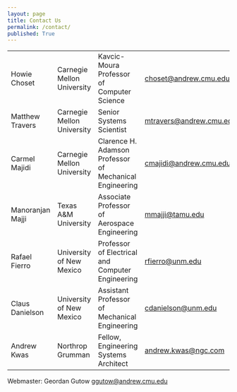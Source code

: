 ```yaml
---
layout: page
title: Contact Us
permalink: /contact/
published: True
---
```

|                  |                            |                                                         |                         |                                                                |
|------------------|----------------------------|---------------------------------------------------------|-------------------------|----------------------------------------------------------------|
| Howie Choset     | Carnegie Mellon University | Kavcic-Moura Professor of Computer Science              | choset@andrew.cmu.edu   | [http://biorobotics.org](http://biorobotics.org)                                         |
| Matthew Travers  | Carnegie Mellon University | Senior Systems Scientist                                | mtravers@andrew.cmu.edu | [http://biorobotics.org](http://biorobotics.org)                                       |
| Carmel Majidi    | Carnegie Mellon University | Clarence H. Adamson Professor of Mechanical Engineering | cmajidi@andrew.cmu.edu  | [http://sml.me.cmu.edu/](http://sml.me.cmu.edu/)                                       |
| Manoranjan Majji | Texas A&M University       | Associate Professor of Aerospace Engineering            | mmajji@tamu.edu         | [https://lasr.tamu.edu/](https://lasr.tamu.edu/)                                        |
| Rafael Fierro    | University of New Mexico   | Professor of Electrical and Computer Engineering        | rfierro@unm.edu         | [https://marhes.unm.edu/](https://marhes.unm.edu/)                                       |
| Claus Danielson  | University of New Mexico   | Assistant Professor of Mechanical Engineering           | cdanielson@unm.edu      | [https://www.unm.edu/~cdanielson/](https://www.unm.edu/~cdanielson/)                             |
| Andrew Kwas      | Northrop Grumman           | Fellow, Engineering Systems Architect                   | andrew.kwas@ngc.com     | [https://www.northropgrumman.com/space/space-logistics-services](https://www.northropgrumman.com/space/space-logistics-services) |


Webmaster: Geordan Gutow [ggutow@andrew.cmu.edu](mailto:ggutow@andrew.cmu.edu)